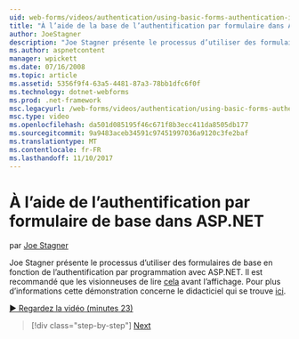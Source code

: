 ```yaml
---
uid: web-forms/videos/authentication/using-basic-forms-authentication-in-aspnet
title: "À l’aide de la base de l’authentification par formulaire dans ASP.NET | Documents Microsoft"
author: JoeStagner
description: "Joe Stagner présente le processus d’utiliser des formulaires de base en fonction de l’authentification par programmation avec ASP.NET. Il est recommandé que les visionneuses de lire cette avant..."
ms.author: aspnetcontent
manager: wpickett
ms.date: 07/16/2008
ms.topic: article
ms.assetid: 5356f9f4-63a5-4481-87a3-78bb1dfc6f0f
ms.technology: dotnet-webforms
ms.prod: .net-framework
msc.legacyurl: /web-forms/videos/authentication/using-basic-forms-authentication-in-aspnet
msc.type: video
ms.openlocfilehash: da501d085195f46c671f8b3ecc411da8505db177
ms.sourcegitcommit: 9a9483aceb34591c97451997036a9120c3fe2baf
ms.translationtype: MT
ms.contentlocale: fr-FR
ms.lasthandoff: 11/10/2017
---
```

<a name="using-basic-forms-authentication-in-aspnet"></a>À l’aide de l’authentification par formulaire de base dans ASP.NET
====================
par [Joe Stagner](https://github.com/JoeStagner)

Joe Stagner présente le processus d’utiliser des formulaires de base en fonction de l’authentification par programmation avec ASP.NET. Il est recommandé que les visionneuses de lire [cela](../../overview/older-versions-security/introduction/security-basics-and-asp-net-support-vb.md) avant l’affichage. Pour plus d’informations cette démonstration concerne le didacticiel qui se trouve [ici](../../overview/older-versions-security/introduction/an-overview-of-forms-authentication-vb.md).

[&#9654; Regardez la vidéo (minutes 23)](https://channel9.msdn.com/Blogs/ASP-NET-Site-Videos/using-basic-forms-authentication-in-aspnet)

>[!div class="step-by-step"]
[Next](how-to-change-the-forms-authentication-properties.md)
